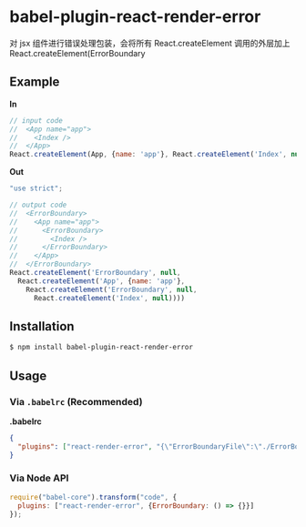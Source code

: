 # babel-plugin-react-render-error
对 jsx 组件进行错误处理包装，会将所有 React.createElement 调用的外层加上 React.createElement(ErrorBoundary


## Example

**In**

```js
// input code
//  <App name="app">
//    <Index />
//  </App>
React.createElement(App, {name: 'app'}, React.createElement('Index', null))
```

**Out**

```js
"use strict";

// output code
//  <ErrorBoundary>
//    <App name="app">
//      <ErrorBoundary>
//        <Index />
//      </ErrorBoundary>
//    </App>
//  </ErrorBoundary>
React.createElement('ErrorBoundary', null,
  React.createElement('App', {name: 'app'},
    React.createElement('ErrorBoundary', null,
      React.createElement('Index', null))))
```

## Installation

```sh
$ npm install babel-plugin-react-render-error
```

## Usage

### Via `.babelrc` (Recommended)

**.babelrc**

```json
{
  "plugins": ["react-render-error", "{\"ErrorBoundaryFile\":\"./ErrorBoundaryFile.js\"}"]
}
```

### Via Node API

```javascript
require("babel-core").transform("code", {
  plugins: ["react-render-error", {ErrorBoundary: () => {}}]
});
```
